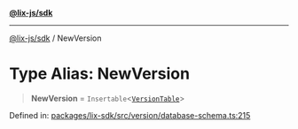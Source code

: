 [**@lix-js/sdk**](../README.md)

***

[@lix-js/sdk](../README.md) / NewVersion

# Type Alias: NewVersion

> **NewVersion** = `Insertable`\<[`VersionTable`](VersionTable.md)\>

Defined in: [packages/lix-sdk/src/version/database-schema.ts:215](https://github.com/opral/monorepo/blob/0c842a72d3025295846c020e08a97bf5148757a1/packages/lix-sdk/src/version/database-schema.ts#L215)
